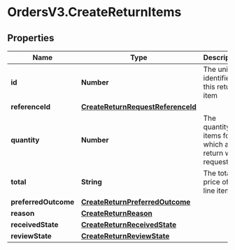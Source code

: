 # OrdersV3.CreateReturnItems

## Properties
Name | Type | Description | Notes
------------ | ------------- | ------------- | -------------
**id** | **Number** | The unique identifier of this return item | [optional] 
**referenceId** | [**CreateReturnRequestReferenceId**](CreateReturnRequestReferenceId.md) |  | [optional] 
**quantity** | **Number** | The quantity of items for which a return was requested | [optional] 
**total** | **String** | The total price of the line item | [optional] 
**preferredOutcome** | [**CreateReturnPreferredOutcome**](CreateReturnPreferredOutcome.md) |  | [optional] 
**reason** | [**CreateReturnReason**](CreateReturnReason.md) |  | [optional] 
**receivedState** | [**CreateReturnReceivedState**](CreateReturnReceivedState.md) |  | [optional] 
**reviewState** | [**CreateReturnReviewState**](CreateReturnReviewState.md) |  | [optional] 
